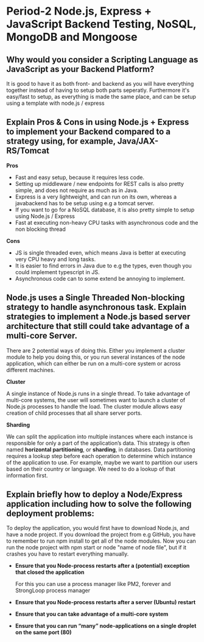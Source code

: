 # Period-2 Node.js, Express + JavaScript Backend Testing, NoSQL, MongoDB and Mongoose
## Why would you consider a Scripting Language as JavaScript as your Backend Platform?
It is good to have it as both front- and backend as you will have everything together instead of having to setup both parts seperatly.
Furthermore it's easy/fast to setup, as everything is made the same place, and can be setup using a template with node.js / express

## Explain Pros & Cons in using Node.js + Express to implement your Backend compared to a strategy using, for example, Java/JAX-RS/Tomcat
**Pros**
* Fast and easy setup, because it requires less code.
* Setting up middleware / new endpoints for REST calls is also pretty simple, and does not require as much as in Java.
* Express is a very lightweight, and can run on its own, whereas a javabackend has to be setup using e.g a tomcat server.
* If you want to go for a NoSQL database, it is also pretty simple to setup using Node.js / Express
* Fast at executing non-heavy CPU tasks with asynchronous code and the non blocking thread

**Cons**
* JS is single threaded even, which means Java is better at executing very CPU heavy and long tasks.
* It is easier to find errors in Java due to e.g the types, even though you could implement typescript in JS.
* Asynchronous code can to some extend be annoying to implement.

## Node.js uses a Single Threaded Non-blocking strategy to handle asynchronous task. Explain strategies to implement a Node.js based server architecture that still could take advantage of a multi-core Server.
There are 2 potential ways of doing this.
Either you implement a cluster module to help you doing this, or you run several instances of the node application, which can either be run on a multi-core system or across different machines.

**Cluster**

A single instance of Node.js runs in a single thread. To take advantage of multi-core systems, the user will sometimes want to launch a cluster of Node.js processes to handle the load. The cluster module allows easy creation of child processes that all share server ports.

**Sharding**

We can split the application into multiple instances where each instance is responsible for only a part of the application’s data. This strategy is often named **horizontal partitioning**, or **sharding**, in databases. Data partitioning requires a lookup step before each operation to determine which instance of the application to use. For example, maybe we want to partition our users based on their country or language. We need to do a lookup of that information first.

## Explain briefly how to deploy a Node/Express application including how to solve the following deployment problems:
To deploy the application, you would first have to download Node.js, and have a node project.
If you download the project from e.g GitHub, you have to remember to run npm install to get all of the node modules.
Now you can run the node project with npm start or node "name of node file", but if it crashes you have to restart everything manually.
* **Ensure that you Node-process restarts after a (potential) exception that closed the application**

  For this you can use a process manager like PM2, forever and StrongLoop process manager
* **Ensure that you Node-process restarts after a server (Ubuntu) restart**
* **Ensure that you can take advantage of a multi-core system**
* **Ensure that you can run “many” node-applications on a single droplet on the same port (80)**
